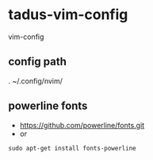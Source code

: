 # tadus-vim-config
vim-config


## config path
. ~/.config/nvim/

## powerline fonts
- https://github.com/powerline/fonts.git
- or
```shell
sudo apt-get install fonts-powerline
```
